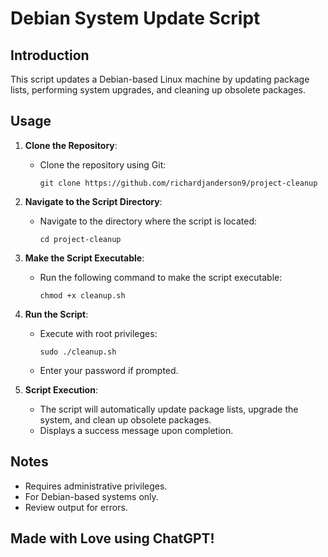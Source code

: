 # Debian System Update Script

## Introduction
This script updates a Debian-based Linux machine by updating package lists, performing system upgrades, and cleaning up obsolete packages.

## Usage
1. **Clone the Repository**: 
    - Clone the repository using Git:
      ```
      git clone https://github.com/richardjanderson9/project-cleanup
      ```

2. **Navigate to the Script Directory**: 
    - Navigate to the directory where the script is located:
      ```
      cd project-cleanup
      ```

3. **Make the Script Executable**: 
    - Run the following command to make the script executable:
      ```
      chmod +x cleanup.sh
      ```

4. **Run the Script**: 
    - Execute with root privileges:
      ```
      sudo ./cleanup.sh
      ```
    - Enter your password if prompted.

5. **Script Execution**: 
    - The script will automatically update package lists, upgrade the system, and clean up obsolete packages.
    - Displays a success message upon completion.

## Notes
- Requires administrative privileges.
- For Debian-based systems only.
- Review output for errors.

## Made with Love using ChatGPT!